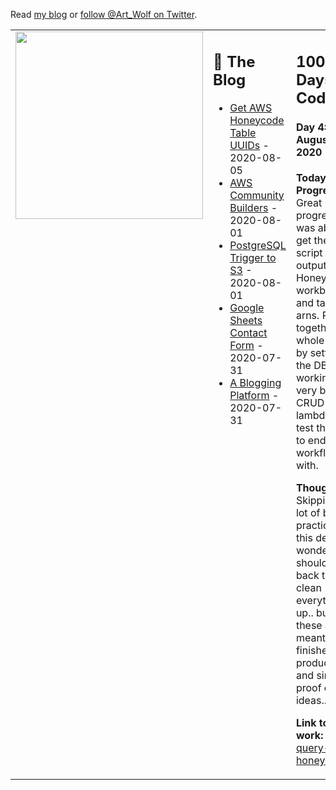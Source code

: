 Read [my blog](https://gizmo.codes/) or [follow @Art_Wolf on Twitter](https://twitter.com/Art_Wolf).

<table>
  <tr>
    <td valign="top" width="33%">
      <img src="https://gizmo.codes/images/AWS-Community-Builders/Joined-Community-Builders.png" height="300">
    </td>
    <td valign="top" width="33%">
      <h2>🔭 The Blog</h2>
      <ul>
        <li><a href="https://gizmo.codes/get-aws-honeycode-table-uuids/">Get AWS Honeycode Table UUIDs</a> - 2020-08-05</li>
        <li><a href="https://gizmo.codes/aws-community-builders/">AWS Community Builders</a> - 2020-08-01</li>
        <li><a href="https://gizmo.codes/postgresql-trigger-to-s3/">PostgreSQL Trigger to S3</a> - 2020-08-01</li>
        <li><a href="https://gizmo.codes/google-sheets-contact-form/">Google Sheets Contact Form</a> - 2020-07-31</li>
        <li><a href="https://gizmo.codes/a-blogging-platform/">A Blogging Platform</a> - 2020-07-31</li>
      </ul>
    </td>
    <td valign="top" width="34%">
      <h2>100 Days of Code</h2>
      <h4>Day 4: August 4, 2020</h4>
      <p><b>Today's Progress:</b> Great progress, was able to get the script to output Honeycode's workbook and table arns. Pulling together the whole piece by setting up the DB, and working on a very basic CRUD lambda to test the end to end workflow with.</p>
      <p><b>Thoughts:</b> Skipping a lot of best practices for this demo... wonder if I should go back to clean everything up.. but these are not meant to be finished products and simply proof of ideas..</p>
      <p><b>Link to work:</b> <a href="https://github.com/johncolmdoyle/aws-rds-to-honeycode/tree/master/query-honeycode">query-honeycode</a>
  </tr>
</table>
